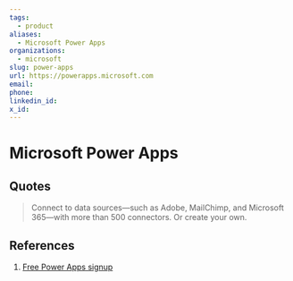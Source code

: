 ```yaml
---
tags:
  - product
aliases:
  - Microsoft Power Apps
organizations:
  - microsoft
slug: power-apps
url: https://powerapps.microsoft.com
email: 
phone: 
linkedin_id: 
x_id:
---
```


# Microsoft Power Apps

## Quotes

> Connect to data sources—such as Adobe, MailChimp, and Microsoft 365—with more than 500 connectors. Or create your own.

## References

1. [Free Power Apps signup](https://powerapps.microsoft.com/en-us/landing/developer-plan/)
